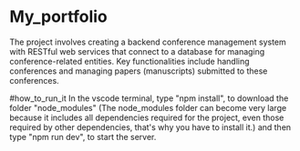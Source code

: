 # My_portfolio
The project involves creating a backend conference management system with RESTful web services that connect to a database for managing conference-related entities. Key functionalities include handling conferences and managing papers (manuscripts) submitted to these conferences.

#how_to_run_it
In the vscode terminal, type "npm install", to download the folder "node_modules" (The node_modules folder can become very large because it includes all dependencies required for the project, even those required by other dependencies, that's why you have to install it.) and then type "npm run dev", to start the server.
